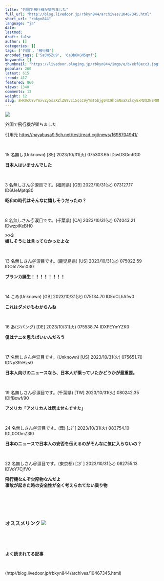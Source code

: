 ```yaml
---
title: "外国で飛行機が墜ちました"
full_url: "http://blog.livedoor.jp/rbkyn844/archives/10467345.html"
short_url: "rbkyn844"
language: "ja"
date: 
lastmod: 
draft: false
author: []
categories: []
tags: ['外国', '飛行機']
encoded_tags: ['5aSW5Zu9', '6aOb6KGM5qmf']
keywords: []
thumbnail: "https://livedoor.blogimg.jp/rbkyn844/imgs/e/b/ebf8ecc3.jpg"
popular: 260
latest: 615
trend: 417
featured: 860
views: 1340
comments: 13
weight: 12
slug: aHR0cC8vYmxvZy5saXZlZG9vci5qcC9yYmt5bjg0NC9hcmNoaXZlcy8xMDQ2NzM0NS5odG1s
---
```


![](https://livedoor.blogimg.jp/rbkyn844/imgs/e/b/ebf8ecc3.jpg)

<div><p>外国で飛行機が墜ちました</p><p>引用元 <a href='https//hayabusa9.5ch.net/test/read.cgi/news/1698704941/' target='_blank' title=''>https//hayabusa9.5ch.net/test/read.cgi/news/1698704941/ </a> </p><br> <p class='res1'>15 名無し(Unknown) [SE] 2023/10/31(火) 075303.65 IDjwDSGmRG0 </p> <p class='res2'><b> 日本人はいませんでした </b></p><br> <p class='res1'>3 名無しさん＠涙目です。(福岡県) [GB] 2023/10/31(火) 073127.17 ID6UeMptq80 </p> <p class='res2'><b> 昭和の時代はそんなに嬉しそうだったの？ </b></p><br> <p class='res1'>8 名無しさん＠涙目です。(千葉県) [CA] 2023/10/31(火) 074043.21 IDwzpiKeBH0 </p> <p class='res2'><b> >>3 <br> 嬉しそうには言ってなかったよな </b></p><br> <p class='no-pc'></p> <p class='res1'>13 名無しさん＠涙目です。(鹿児島県) [US] 2023/10/31(火) 075022.59 IDO5tZ8mX30 </p> <p class='res2'><b> ブランカ誕生！！！！！！！！ </b></p><br> <p class='res1'>14 こめ(Unknown) [GB] 2023/10/31(火) 075134.70 IDEoCLhAfw0 </p> <p class='res2'><b> これはダメかもわからんね </b></p><br> <p class='res1'>16 あ(ジパング) [DE] 2023/10/31(火) 075538.74 IDXFEYmYZK0 </p> <p class='res2'><b> 僕はナニを思えばいいんだろう </b></p><br> <p class='res1'>17 名無しさん＠涙目です。(Unknown) [US] 2023/10/31(火) 075651.70 IDNpSRrHzs0 </p> <p class='res2'><b> 日本人向けのニュースなら、日本人が乗っていたかどうかが最重要。 </b></p><br> <p class='res1'>19 名無しさん＠涙目です。(千葉県) [TW] 2023/10/31(火) 080242.35 IDlfBxwf/90 </p> <p class='res2'><b> アメリカ「アメリカ人は居ませんですた」 </b></p><br> <p class='res1'>24 名無しさん＠涙目です。(茸) [ﾆﾀﾞ] 2023/10/31(火) 083754.10 IDL0OOmZ3I0 </p> <p class='res2'><b> 日本のニュースで日本人の安否を伝えるのがそんなに気に入らないの？ </b></p><br> <p class='res1'>22 名無しさん＠涙目です。(東京都) [ﾆﾀﾞ] 2023/10/31(火) 082755.13 IDVoY7CjfV0 </p> <p class='res2'><b> 飛行機なんぞ欠陥物なんだよ <br> 事故が起きた時の安全性が全く考えられてない乗り物 </b></p><br> <p id='5077e33f033c4e934bb013c7c4eb8bbd'> </p><br> <br> <p class='no-pc'></p> <h3 class='linkh'>オススメリンク <img src='http//blog.livedoor.jp/rbkyn844/ftp/fusagikom-fikergh.png'></h3> <p class='link2'> </p><br> <p class='no-pc'></p> <p class='no-pc'><br><p><b>よく読まれてる記事</b></p><br></p> </div>

(http//blog.livedoor.jp/rbkyn844/archives/10467345.html)
